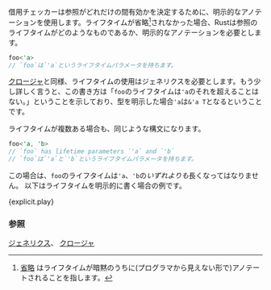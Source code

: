 <!-- The borrow checker uses explicit lifetime annotations to determine
how long references should be valid. In cases where lifetimes are not
elided[^1], Rust requires explicit annotations to determine what the
lifetime of a reference should be. The syntax for explicitly annotating
a lifetime uses an apostrophe character as follows: -->
借用チェッカーは参照がどれだけの間有効かを決定するために、明示的なアノテーションを使用します。ライフタイムが省略[^1]されなかった場合、Rustは参照のライフタイムがどのようなものであるか、明示的なアノテーションを必要とします。

```rust
foo<'a>
// `foo`は`'a`というライフタイムパラメータを持ちます。
```

<!-- Similar to [closures][anonymity], using lifetimes requires generics.
Additionally, this lifetime syntax indicates that the lifetime of `foo`
may not exceed that of `'a`. Explicit annotation of a type has the form
`&'a T` where `'a` has already been introduced. -->
[クロージャ][anonymity]と同様、ライフタイムの使用はジェネリクスを必要とします。もう少し詳しく言うと、この書き方は「`foo`のライフタイムは`'a`のそれを超えることはない。」ということを示しており、型を明示した場合`'a`は`&'a T`となるということです。

<!-- In cases with multiple lifetimes, the syntax is similar: -->
ライフタイムが複数ある場合も、同じような構文になります。

```rust
foo<'a, 'b>
// `foo` has lifetime parameters `'a` and `'b`
// `foo`は`'a`と`'b`というライフタイムパラメータを持ちます。
```

<!-- In this case, the lifetime of `foo` cannot exceed that of either `'a` *or* `'b`.

See the following example for explicit lifetime annotation in use: -->
この場合は、`foo`のライフタイムは`'a`、`'b`の*いずれよりも*長くなってはなりません。
以下はライフタイムを明示的に書く場合の例です。

{explicit.play}

<!-- [^1]: [elision][elision] implicitly annotates lifetimes and so is different.-->
[^1]: [省略][elision] はライフタイムが暗黙のうちに(プログラマから見えない形で)アノテートされることを指します。

<!--
### See also:
-->
### 参照

[ジェネリクス][generics]、 [クロージャ][closures]

[anonymity]: /fn/closures/anonymity.html
[closures]: /fn/closures.html
[elision]: /scope/lifetime/elision.html
[generics]: /generics.html
